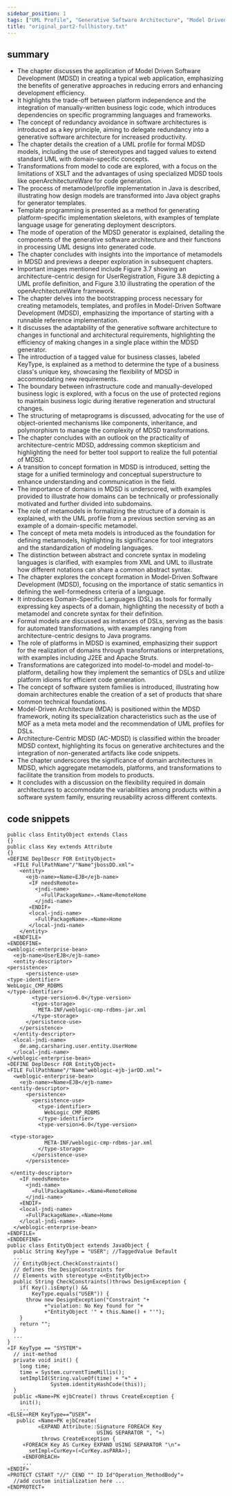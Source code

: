 ```yaml
---
sidebar_position: 1
tags: ["UML Profile", "Generative Software Architecture", "Model Driven Software Development (MDSD)", "openArchitectureWare", "XMI", "Bootstrapping", "Metamodel", "MDSD Generator", "Domain-Specific Languages (DSL)", "Static Semantics", "Platforms", "Transformations", "Software System Families"]
title: "original_part2-fullhistory.txt"
---
```


## summary

- The chapter discusses the application of Model Driven Software Development (MDSD) in creating a typical web application, emphasizing the benefits of generative approaches in reducing errors and enhancing development efficiency.
- It highlights the trade-off between platform independence and the integration of manually-written business logic code, which introduces dependencies on specific programming languages and frameworks.
- The concept of redundancy avoidance in software architectures is introduced as a key principle, aiming to delegate redundancy into a generative software architecture for increased productivity.
- The chapter details the creation of a UML profile for formal MDSD models, including the use of stereotypes and tagged values to extend standard UML with domain-specific concepts.
- Transformations from model to code are explored, with a focus on the limitations of XSLT and the advantages of using specialized MDSD tools like openArchitectureWare for code generation.
- The process of metamodel/profile implementation in Java is described, illustrating how design models are transformed into Java object graphs for generator templates.
- Template programming is presented as a method for generating platform-specific implementation skeletons, with examples of template language usage for generating deployment descriptors.
- The mode of operation of the MDSD generator is explained, detailing the components of the generative software architecture and their functions in processing UML designs into generated code.
- The chapter concludes with insights into the importance of metamodels in MDSD and previews a deeper exploration in subsequent chapters.
- Important images mentioned include Figure 3.7 showing an architecture-centric design for UserRegistration, Figure 3.8 depicting a UML profile definition, and Figure 3.10 illustrating the operation of the openArchitectureWare framework.
- The chapter delves into the bootstrapping process necessary for creating metamodels, templates, and profiles in Model-Driven Software Development (MDSD), emphasizing the importance of starting with a runnable reference implementation.
- It discusses the adaptability of the generative software architecture to changes in functional and architectural requirements, highlighting the efficiency of making changes in a single place within the MDSD generator.
- The introduction of a tagged value for business classes, labeled KeyType, is explained as a method to determine the type of a business class's unique key, showcasing the flexibility of MDSD in accommodating new requirements.
- The boundary between infrastructure code and manually-developed business logic is explored, with a focus on the use of protected regions to maintain business logic during iterative regeneration and structural changes.
- The structuring of metaprograms is discussed, advocating for the use of object-oriented mechanisms like components, inheritance, and polymorphism to manage the complexity of MDSD transformations.
- The chapter concludes with an outlook on the practicality of architecture-centric MDSD, addressing common skepticism and highlighting the need for better tool support to realize the full potential of MDSD.
- A transition to concept formation in MDSD is introduced, setting the stage for a unified terminology and conceptual superstructure to enhance understanding and communication in the field.
- The importance of domains in MDSD is underscored, with examples provided to illustrate how domains can be technically or professionally motivated and further divided into subdomains.
- The role of metamodels in formalizing the structure of a domain is explained, with the UML profile from a previous section serving as an example of a domain-specific metamodel.
- The concept of meta meta models is introduced as the foundation for defining metamodels, highlighting its significance for tool integrators and the standardization of modeling languages.
- The distinction between abstract and concrete syntax in modeling languages is clarified, with examples from XML and UML to illustrate how different notations can share a common abstract syntax.
- The chapter explores the concept formation in Model-Driven Software Development (MDSD), focusing on the importance of static semantics in defining the well-formedness criteria of a language.
- It introduces Domain-Specific Languages (DSL) as tools for formally expressing key aspects of a domain, highlighting the necessity of both a metamodel and concrete syntax for their definition.
- Formal models are discussed as instances of DSLs, serving as the basis for automated transformations, with examples ranging from architecture-centric designs to Java programs.
- The role of platforms in MDSD is examined, emphasizing their support for the realization of domains through transformations or interpretations, with examples including J2EE and Apache Struts.
- Transformations are categorized into model-to-model and model-to-platform, detailing how they implement the semantics of DSLs and utilize platform idioms for efficient code generation.
- The concept of software system families is introduced, illustrating how domain architectures enable the creation of a set of products that share common technical foundations.
- Model-Driven Architecture (MDA) is positioned within the MDSD framework, noting its specialization characteristics such as the use of MOF as a meta meta model and the recommendation of UML profiles for DSLs.
- Architecture-Centric MDSD (AC-MDSD) is classified within the broader MDSD context, highlighting its focus on generative architectures and the integration of non-generated artifacts like code snippets.
- The chapter underscores the significance of domain architectures in MDSD, which aggregate metamodels, platforms, and transformations to facilitate the transition from models to products.
- It concludes with a discussion on the flexibility required in domain architectures to accommodate the variabilities among products within a software system family, ensuring reusability across different contexts.

## code snippets
```
public class EntityObject extends Class
{}
public class Key extends Attribute
{}
«DEFINE DeplDescr FOR EntityObject»
  «FILE FullPathName"/"Name"jbossDD.xml"»
    <entity>
      <ejb-name>«Name»EJB</ejb-name>
       «IF needsRemote»
         <jndi-name>
           «FullPackageName».«Name»RemoteHome
         </jndi-name>
       «ENDIF»
       <local-jndi-name>
         «FullPackageName».«Name»Home
       </local-jndi-name>
    </entity>
  «ENDFILE»
«ENDDEFINE»
<weblogic-enterprise-bean>
  <ejb-name>UserEJB</ejb-name>
  <entity-descriptor>
<persistence>
      <persistence-use>
<type-identifier>
WebLogic_CMP_RDBMS
</type-identifier>
        <type-version>6.0</type-version>
        <type-storage>
          META-INF/weblogic-cmp-rdbms-jar.xml
        </type-storage>
      </persistence-use>
    </persistence>
  </entity-descriptor>
  <local-jndi-name>
    de.amg.carsharing.user.entity.UserHome
  </local-jndi-name>
</weblogic-enterprise-bean>
«DEFINE DeplDescr FOR EntityObject»
«FILE FullPathName"/"Name"weblogic-ejb-jarDD.xml"»
  <weblogic-enterprise-bean>
    <ejb-name>«Name»EJB</ejb-name>
 <entity-descriptor>
      <persistence>
        <persistence-use>
          <type-identifier>
            WebLogic_CMP_RDBMS
          </type-identifier>
          <type-version>6.0</type-version>
        
 <type-storage>
            META-INF/weblogic-cmp-rdbms-jar.xml
          </type-storage>
        </persistence-use>
      </persistence>
  
 </entity-descriptor>
    «IF needsRemote»
      <jndi-name>
        «FullPackageName».«Name»RemoteHome
      </jndi-name>
    «ENDIF»
    <local-jndi-name>
      «FullPackageName».«Name»Home
    </local-jndi-name>
  </weblogic-enterprise-bean>
«ENDFILE»
«ENDDEFINE»
public class EntityObject extends JavaObject {
  public String KeyType = "USER"; //TaggedValue Default
  ...
  // EntityObject.CheckConstraints() 
  // defines the DesignConstraints for
  // Elements with stereotype <<EntityObject>>
  public String CheckConstraints()throws DesignException {
    if( Key().isEmpty() && 
        KeyType.equals("USER")) {
      throw new DesignException("Constraint "+
            +"violation: No Key found for "+
            +"EntityObject '" + this.Name() + "'");
    }
    return "";
  }
  ...
}
«IF KeyType == "SYSTEM"»
  // init-method
  private void init() {
    long time;
    time = System.currentTimeMillis();
    setImplId(String.valueOf(time) + "+" + 
              System.identityHashCode(this));
  }
  public «Name»PK ejbCreate() throws CreateException {
    init();
    ...
«ELSE»«REM KeyType==”USER”»
   public «Name»PK ejbCreate(
          «EXPAND Attribute::Signature FOREACH Key 
                             USING SEPARATOR ", "») 
           throws CreateException {
     «FOREACH Key AS CurKey EXPAND USING SEPARATOR "\n"»
       setImpl«CurKey»(«CurKey.asPARA»);
     «ENDFOREACH»
     ...
«ENDIF»
«PROTECT CSTART "//" CEND "" ID Id"Operation_MethodBody"»
  //add custom initialization here ...
«ENDPROTECT»
```
